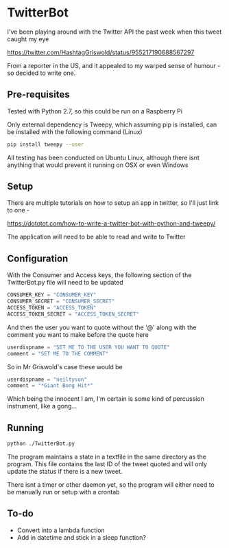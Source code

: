 # TwitterBot

I've been playing around with the Twitter API the past week when this tweet caught my eye

https://twitter.com/HashtagGriswold/status/955217190688567297

From a reporter in the US, and it appealed to my warped sense of humour - so decided to write one.

## Pre-requisites

Tested with Python 2.7, so this could be run on a Raspberry Pi 

Only external dependency is Tweepy, which assuming pip is installed, can be installed with the following command (Linux)

```bash
pip install tweepy --user
```

All testing has been conducted on Ubuntu Linux, although there isnt anything that would prevent it running on OSX or even Windows

## Setup

There are multiple tutorials on how to setup an app in twitter, so I'll just link to one -

https://dototot.com/how-to-write-a-twitter-bot-with-python-and-tweepy/

The application will need to be able to read and write to Twitter

## Configuration

With the Consumer and Access keys, the following section of the TwitterBot.py file will need to be updated

```python
CONSUMER_KEY = "CONSUMER_KEY"
CONSUMER_SECRET = "CONSUMER_SECRET"
ACCESS_TOKEN = "ACCESS_TOKEN"
ACCESS_TOKEN_SECRET = "ACCESS_TOKEN_SECRET"
```

And then the user you want to quote without the '@' along with the comment you want to make before the quote here 

```python
userdispname = "SET ME TO THE USER YOU WANT TO QUOTE"
comment = "SET ME TO THE COMMENT"
```

So in Mr Griswold's case these would be

```python
userdispname = "neiltyson"
comment = "*Giant Bong Hit*"
```

Which being the innocent I am, I'm certain is some kind of percussion instrument, like a gong...

## Running

```bash
python ./TwitterBot.py
```

The program maintains a state in a textfile in the same directory as the program. This file contains the last ID of the tweet quoted and will only update the status if there is a new tweet.

There isnt a timer or other daemon yet, so the program will either need to be manually run or setup with a crontab

## To-do

* Convert into a lambda function
* Add in datetime and stick in a sleep function?